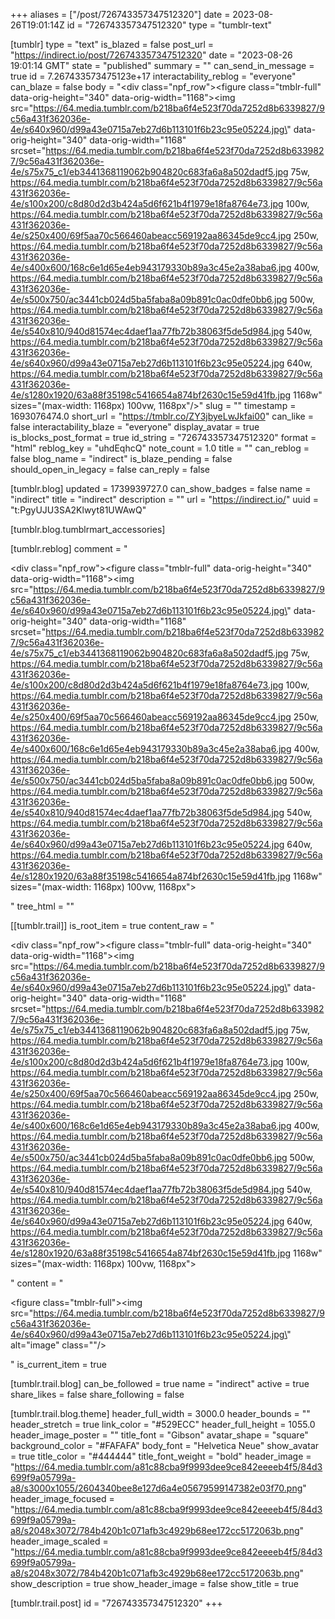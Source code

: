 +++
aliases = ["/post/726743357347512320"]
date = 2023-08-26T19:01:14Z
id = "726743357347512320"
type = "tumblr-text"

[tumblr]
type = "text"
is_blazed = false
post_url = "https://indirect.io/post/726743357347512320"
date = "2023-08-26 19:01:14 GMT"
state = "published"
summary = ""
can_send_in_message = true
id = 7.267433573475123e+17
interactability_reblog = "everyone"
can_blaze = false
body = "<div class=\"npf_row\"><figure class=\"tmblr-full\" data-orig-height=\"340\" data-orig-width=\"1168\"><img src=\"https://64.media.tumblr.com/b218ba6f4e523f70da7252d8b6339827/9c56a431f362036e-4e/s640x960/d99a43e0715a7eb27d6b113101f6b23c95e05224.jpg\" data-orig-height=\"340\" data-orig-width=\"1168\" srcset=\"https://64.media.tumblr.com/b218ba6f4e523f70da7252d8b6339827/9c56a431f362036e-4e/s75x75_c1/eb3441368119062b904820c683fa6a8a502dadf5.jpg 75w, https://64.media.tumblr.com/b218ba6f4e523f70da7252d8b6339827/9c56a431f362036e-4e/s100x200/c8d80d2d3b424a5d6f621b4f1979e18fa8764e73.jpg 100w, https://64.media.tumblr.com/b218ba6f4e523f70da7252d8b6339827/9c56a431f362036e-4e/s250x400/69f5aa70c566460abeacc569192aa86345de9cc4.jpg 250w, https://64.media.tumblr.com/b218ba6f4e523f70da7252d8b6339827/9c56a431f362036e-4e/s400x600/168c6e1d65e4eb943179330b89a3c45e2a38aba6.jpg 400w, https://64.media.tumblr.com/b218ba6f4e523f70da7252d8b6339827/9c56a431f362036e-4e/s500x750/ac3441cb024d5ba5faba8a09b891c0ac0dfe0bb6.jpg 500w, https://64.media.tumblr.com/b218ba6f4e523f70da7252d8b6339827/9c56a431f362036e-4e/s540x810/940d81574ec4daef1aa77fb72b38063f5de5d984.jpg 540w, https://64.media.tumblr.com/b218ba6f4e523f70da7252d8b6339827/9c56a431f362036e-4e/s640x960/d99a43e0715a7eb27d6b113101f6b23c95e05224.jpg 640w, https://64.media.tumblr.com/b218ba6f4e523f70da7252d8b6339827/9c56a431f362036e-4e/s1280x1920/63a88f35198c5416654a874bf2630c15e59d41fb.jpg 1168w\" sizes=\"(max-width: 1168px) 100vw, 1168px\"/></figure></div>"
slug = ""
timestamp = 1693076474.0
short_url = "https://tmblr.co/ZY3jbyeLwJkfai00"
can_like = false
interactability_blaze = "everyone"
display_avatar = true
is_blocks_post_format = true
id_string = "726743357347512320"
format = "html"
reblog_key = "uhdEqhcQ"
note_count = 1.0
title = ""
can_reblog = false
blog_name = "indirect"
is_blaze_pending = false
should_open_in_legacy = false
can_reply = false

[tumblr.blog]
updated = 1739939727.0
can_show_badges = false
name = "indirect"
title = "indirect"
description = ""
url = "https://indirect.io/"
uuid = "t:PgyUJU3SA2Klwyt81UWAwQ"

[tumblr.blog.tumblrmart_accessories]

[tumblr.reblog]
comment = "<p><div class=\"npf_row\"><figure class=\"tmblr-full\" data-orig-height=\"340\" data-orig-width=\"1168\"><img src=\"https://64.media.tumblr.com/b218ba6f4e523f70da7252d8b6339827/9c56a431f362036e-4e/s640x960/d99a43e0715a7eb27d6b113101f6b23c95e05224.jpg\" data-orig-height=\"340\" data-orig-width=\"1168\" srcset=\"https://64.media.tumblr.com/b218ba6f4e523f70da7252d8b6339827/9c56a431f362036e-4e/s75x75_c1/eb3441368119062b904820c683fa6a8a502dadf5.jpg 75w, https://64.media.tumblr.com/b218ba6f4e523f70da7252d8b6339827/9c56a431f362036e-4e/s100x200/c8d80d2d3b424a5d6f621b4f1979e18fa8764e73.jpg 100w, https://64.media.tumblr.com/b218ba6f4e523f70da7252d8b6339827/9c56a431f362036e-4e/s250x400/69f5aa70c566460abeacc569192aa86345de9cc4.jpg 250w, https://64.media.tumblr.com/b218ba6f4e523f70da7252d8b6339827/9c56a431f362036e-4e/s400x600/168c6e1d65e4eb943179330b89a3c45e2a38aba6.jpg 400w, https://64.media.tumblr.com/b218ba6f4e523f70da7252d8b6339827/9c56a431f362036e-4e/s500x750/ac3441cb024d5ba5faba8a09b891c0ac0dfe0bb6.jpg 500w, https://64.media.tumblr.com/b218ba6f4e523f70da7252d8b6339827/9c56a431f362036e-4e/s540x810/940d81574ec4daef1aa77fb72b38063f5de5d984.jpg 540w, https://64.media.tumblr.com/b218ba6f4e523f70da7252d8b6339827/9c56a431f362036e-4e/s640x960/d99a43e0715a7eb27d6b113101f6b23c95e05224.jpg 640w, https://64.media.tumblr.com/b218ba6f4e523f70da7252d8b6339827/9c56a431f362036e-4e/s1280x1920/63a88f35198c5416654a874bf2630c15e59d41fb.jpg 1168w\" sizes=\"(max-width: 1168px) 100vw, 1168px\"></figure></div></p>"
tree_html = ""

[[tumblr.trail]]
is_root_item = true
content_raw = "<p><div class=\"npf_row\"><figure class=\"tmblr-full\" data-orig-height=\"340\" data-orig-width=\"1168\"><img src=\"https://64.media.tumblr.com/b218ba6f4e523f70da7252d8b6339827/9c56a431f362036e-4e/s640x960/d99a43e0715a7eb27d6b113101f6b23c95e05224.jpg\" data-orig-height=\"340\" data-orig-width=\"1168\" srcset=\"https://64.media.tumblr.com/b218ba6f4e523f70da7252d8b6339827/9c56a431f362036e-4e/s75x75_c1/eb3441368119062b904820c683fa6a8a502dadf5.jpg 75w, https://64.media.tumblr.com/b218ba6f4e523f70da7252d8b6339827/9c56a431f362036e-4e/s100x200/c8d80d2d3b424a5d6f621b4f1979e18fa8764e73.jpg 100w, https://64.media.tumblr.com/b218ba6f4e523f70da7252d8b6339827/9c56a431f362036e-4e/s250x400/69f5aa70c566460abeacc569192aa86345de9cc4.jpg 250w, https://64.media.tumblr.com/b218ba6f4e523f70da7252d8b6339827/9c56a431f362036e-4e/s400x600/168c6e1d65e4eb943179330b89a3c45e2a38aba6.jpg 400w, https://64.media.tumblr.com/b218ba6f4e523f70da7252d8b6339827/9c56a431f362036e-4e/s500x750/ac3441cb024d5ba5faba8a09b891c0ac0dfe0bb6.jpg 500w, https://64.media.tumblr.com/b218ba6f4e523f70da7252d8b6339827/9c56a431f362036e-4e/s540x810/940d81574ec4daef1aa77fb72b38063f5de5d984.jpg 540w, https://64.media.tumblr.com/b218ba6f4e523f70da7252d8b6339827/9c56a431f362036e-4e/s640x960/d99a43e0715a7eb27d6b113101f6b23c95e05224.jpg 640w, https://64.media.tumblr.com/b218ba6f4e523f70da7252d8b6339827/9c56a431f362036e-4e/s1280x1920/63a88f35198c5416654a874bf2630c15e59d41fb.jpg 1168w\" sizes=\"(max-width: 1168px) 100vw, 1168px\"></figure></div></p>"
content = "<p><figure class=\"tmblr-full\"><img src=\"https://64.media.tumblr.com/b218ba6f4e523f70da7252d8b6339827/9c56a431f362036e-4e/s640x960/d99a43e0715a7eb27d6b113101f6b23c95e05224.jpg\" alt=\"image\" class=\"\"/></figure></p>"
is_current_item = true

[tumblr.trail.blog]
can_be_followed = true
name = "indirect"
active = true
share_likes = false
share_following = false

[tumblr.trail.blog.theme]
header_full_width = 3000.0
header_bounds = ""
header_stretch = true
link_color = "#529ECC"
header_full_height = 1055.0
header_image_poster = ""
title_font = "Gibson"
avatar_shape = "square"
background_color = "#FAFAFA"
body_font = "Helvetica Neue"
show_avatar = true
title_color = "#444444"
title_font_weight = "bold"
header_image = "https://64.media.tumblr.com/a81c88cba9f9993dee9ce842eeeeb4f5/84d3699f9a05799a-a8/s3000x1055/2604340bee8e127d6a4e05679599147382e03f70.png"
header_image_focused = "https://64.media.tumblr.com/a81c88cba9f9993dee9ce842eeeeb4f5/84d3699f9a05799a-a8/s2048x3072/784b420b1c071afb3c4929b68ee172cc5172063b.png"
header_image_scaled = "https://64.media.tumblr.com/a81c88cba9f9993dee9ce842eeeeb4f5/84d3699f9a05799a-a8/s2048x3072/784b420b1c071afb3c4929b68ee172cc5172063b.png"
show_description = true
show_header_image = false
show_title = true

[tumblr.trail.post]
id = "726743357347512320"
+++

